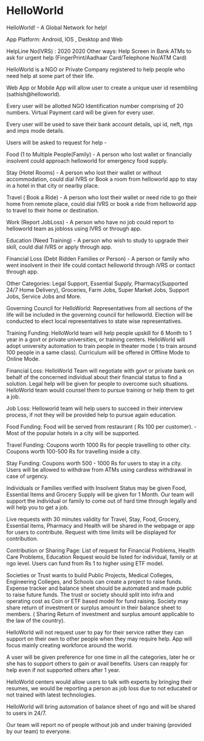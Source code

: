 # HelloWorld
HelloWorld! - A Global Network for help!


App Platform: Android, IOS , Desktop and Web

HelpLine No(IVRS) : 2020 2020
Other ways: Help Screen in Bank ATMs to ask for urgent help (FingerPrint/Aadhaar Card/Telephone No/ATM Card)



HelloWorld is a NGO or Private Company registered to help people who need help at some part of their life. 


Web App or Mobile App will allow user to create a unique user id resembling (sathish@helloworld).


Every user will be allotted NGO Identification number comprising of 20 numbers. Virtual Payment card will be given for every user.


Every user will be used to save their bank account details, upi id, neft, rtgs and imps mode details.


Users will be asked to request for help - 


Food (1 to Multiple People(Family) - A person who lost wallet or financially insolvent could approach helloworld for emergency food supply. 


Stay (Hotel Rooms) - A person who lost their wallet or without accommodation, could dial IVRS or Book a room from helloworld app 
to stay in a hotel in that city or nearby place.


Travel ( Book a Ride) - A person who lost their wallet or need ride to go their home from remote place, could dial IVRS 
or book a ride from helloworld app to travel to their home or destination.


Work (Report JobLoss) - A person who have no job could report to helloworld team as jobloss using IVRS or through app.


Education (Need Training) - A person who wish to study to upgrade their skill, could dial IVRS or apply through app.


Financial Loss (Debt Ridden Families or Person) - A person or family who went insolvent in their life could contact helloworld through iVRS
or contact through app.


Other Categories: Legal Support, Essential Supply, Pharmacy(Supported 24/7 Home Delivery), Groceries, Farm Jobs, Super Market Jobs, 
Support Jobs, Service Jobs and More.


Governing Council for HelloWorld: Representatives from all sections of the life will be included in the governing council for helloworld. 
Election will be conducted to elect local representatives to state wise representatives.


Training Funding: HelloWorld team will help people upskill for 6 Month to 1 year in a govt or private universities, or training centers. 
HelloWorld will adopt university automation to train people in theater mode ( to train around 100 people in a same class). 
Curriculum will be offered in Offline Mode to Online Mode.


Financial Loss: HelloWorld Team will negotiate with govt or private bank on behalf of the concerned individual about their financial status 
to find a solution. Legal help will be given for people to overcome such situations. HelloWorld team would counsel them to pursue training 
or help them to get a job.


Job Loss: Helloworld team will help users to succeed in their interview process, if not they will be provided help to pursue again education.


Food Funding: Food will be served from restaurant ( Rs 100 per customer). -  Most of the popular hotels in a city will be supported.


Travel Funding: Coupons worth 1000 Rs for people travelling to other city. Coupons worth 100-500 Rs for travelling inside a city.


Stay Funding: Coupons worth 500 - 1000 Rs for users to stay in a city. Users will be allowed to withdraw from ATMs 
using cardless withdrawal in case of urgency.


Individuals or Families verified with Insolvent Status may be given Food, Essential Items and Grocery Supply will be given for 1 Month. 
Our team will support the individual or family to come out of hard time through legally and will help you to get a job.


Live requests with 30 minutes validity for Travel, Stay, Food, Grocery, Essential items, Pharmacy and Health will be shared in the webpage
or app for users to contribute. Request with time limits will be displayed for contribution.


Contribution or Sharing Page: List of request for Financial Problems, Health Care Problems, Education Request would be listed for individual, family 
or at ngo level. Users can fund from Rs 1 to higher using ETF model.


Societies or Trust wants to build Public Projects, Medical Colleges, Engineering Colleges, and Schools can create a project 
to raise funds. Expense tracker and balance sheet should be automated and made public to raise future funds. 
The trust or society should split into infra and operating cost as Coin or ETF based model for fund raising. 
Society may share return of investment or surplus amount in their balance sheet to members.
( Sharing Return of investment and surplus amount applicable to the law of the country).


HelloWorld will not request user to pay for their service rather they can support on their own to other people when they may require help. 
App will focus mainly creating workforce around the world.


A user will be given preference for one time in all the categories, later he or she has to support others to gain or avail benefits. 
Users can reapply for help even if not supported others after 1 year.


HelloWorld centers would allow users to talk with experts by bringing their resumes, we would be reporting a person as job loss due to not educated 
or not trained with latest technologies.


HelloWorld will bring automation of balance sheet of ngo and will be shared to users in 24/7.


Our team will report no of people without job and under training (provided by our team) to everyone.



